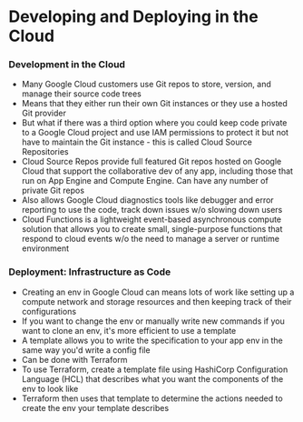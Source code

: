 # Developing and Deploying in the Cloud

### Development in the Cloud
* Many Google Cloud customers use Git repos to store, version, and manage their source code trees
* Means that they either run their own Git instances or they use a hosted Git provider
* But what if there was a third option where you could keep code private to a Google Cloud project and use IAM permissions to protect it but not have to maintain the Git instance - this is called Cloud Source Repositories
* Cloud Source Repos provide full featured Git repos hosted on Google Cloud that support the collaborative dev of any app, including those that run on App Engine and Compute Engine. Can have any number of private Git repos
* Also allows Google Cloud diagnostics tools like debugger and error reporting to use the code, track down issues w/o slowing down users
* Cloud Functions is a lightweight event-based asynchronous compute solution that allows you to create small, single-purpose functions that respond to cloud events w/o the need to manage a server or runtime environment

### Deployment: Infrastructure as Code
* Creating an env in Google Cloud can means lots of work like setting up a compute network and storage resources and then keeping track of their configurations
* If you want to change the env or manually write new commands if you want to clone an env, it's more efficient to use a template
* A template allows you to write the specification to your app env in the same way you'd write a config file
* Can be done with Terraform
* To use Terraform, create a template file using HashiCorp Configuration Language (HCL) that describes what you want the components of the env to look like
* Terraform then uses that template to determine the actions needed to create the env your template describes